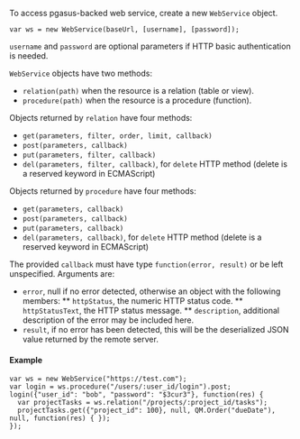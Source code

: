 To access pgasus-backed web service, create a new `WebService` object.

`var ws = new WebService(baseUrl, [username], [password]);`

`username` and `password` are optional parameters if HTTP basic authentication is needed.

`WebService` objects have two methods:
* `relation(path)` when the resource is a relation (table or view).
* `procedure(path)` when the resource is a procedure (function).

Objects returned by `relation` have four methods:
* `get(parameters, filter, order, limit, callback)`
* `post(parameters, callback)`
* `put(parameters, filter, callback)`
* `del(parameters, filter, callback)`, for `delete` HTTP method (delete is a reserved keyword in ECMAScript)

Objects returned by `procedure` have four methods:
* `get(parameters, callback)`
* `post(parameters, callback)`
* `put(parameters, callback)`
* `del(parameters, callback)`, for `delete` HTTP method (delete is a reserved keyword in ECMAScript)

The provided `callback` must have type `function(error, result)` or be left unspecified. Arguments are:
* `error`, null if no error detected, otherwise an object with the following members:
** `httpStatus`, the numeric HTTP status code.
** `httpStatusText`, the HTTP status message.
** `description`, additional description of the error may be included here.
* `result`, if no error has been detected, this will be the deserialized JSON value returned by the remote server.

#### Example

```
var ws = new WebService("https://test.com");
var login = ws.procedure("/users/:user_id/login").post;
login({"user_id": "bob", "password": "$3cur3"}, function(res) {
  var projectTasks = ws.relation("/projects/:project_id/tasks");
  projectTasks.get({"project_id": 100}, null, QM.Order("dueDate"), null, function(res) { });
});
```
